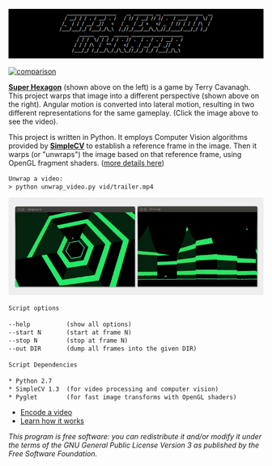 ![Super Hexagon Unwrapper](img/header.png)

[![comparison](img/comparison.gif)](https://vimeo.com/78922669)

__[Super Hexagon](http://superhexagon.com/)__ (shown above on the left) is a
game by Terry Cavanagh.  This project warps that image into a different
perspective (shown above on the right).  Angular motion is converted into
lateral motion, resulting in two different representations for the same
gameplay.  (Click the image above to see the video).

This project is written in Python.  It employs Computer Vision algorithms
provided by __[SimpleCV](http://www.simplecv.org/)__ to establish a reference
frame in the image.  Then it warps (or "unwraps") the image based on that
reference frame, using OpenGL fragment shaders.  ([more details here](code))

```
Unwrap a video:
> python unwrap_video.py vid/trailer.mp4
```

![screenshot](img/screenshot.jpg)

```
Script options

--help          (show all options)
--start N       (start at frame N)
--stop N        (stop at frame N)
--out DIR       (dump all frames into the given DIR)

Script Dependencies

* Python 2.7
* SimpleCV 1.3  (for video processing and computer vision)
* Pyglet        (for fast image transforms with OpenGL shaders)
```

* [Encode a video](vid)
* [Learn how it works](code)




_This program is free software: you can redistribute it and/or modify it under the terms
of the GNU General Public License Version 3 as published by the Free Software Foundation._
